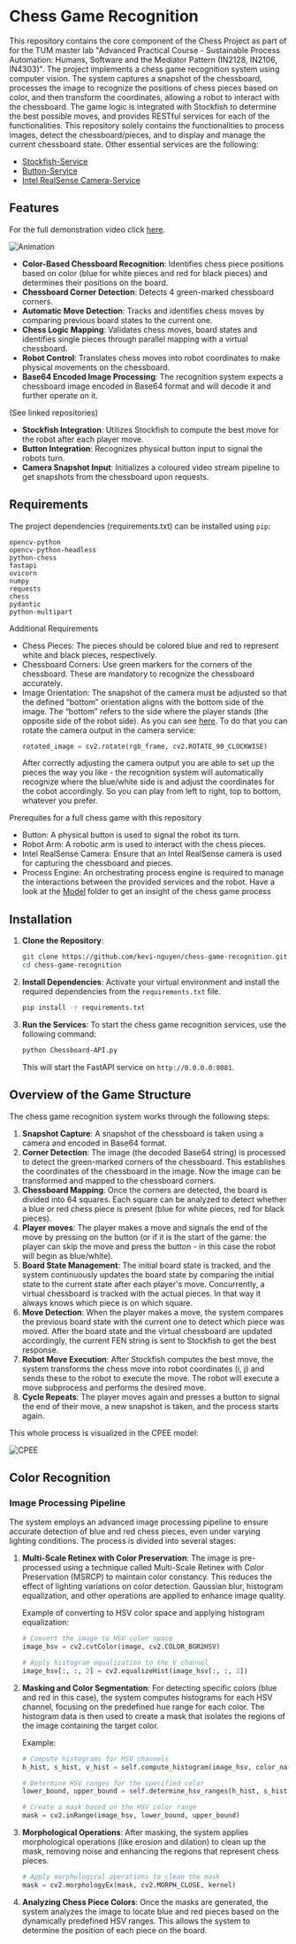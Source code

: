 # Chess Game Recognition

This repository contains the core component of the Chess Project as part of for the TUM master lab "Advanced Practical Course - Sustainable Process Automation: Humans, Software and the Mediator Pattern (IN2128, IN2106, IN4303)".
The project implements a chess game recognition system using computer vision. The system captures a snapshot of the chessboard, processes the image to recognize the positions of chess pieces based on color, and then transform the coordinates, allowing a robot to interact with the chessboard. The game logic is integrated with Stockfish to determine the best possible moves, and provides RESTful services for each of the functionalities.
This repository solely contains the functionalities to process images, detect the chessboard/pieces, and to display and manage the current chessboard state. Other essential services are the following:
- [Stockfish-Service](https://github.com/kevi-nguyen/stockfish-service)
- [Button-Service](https://github.com/kevi-nguyen/button-service)
- [Intel RealSense Camera-Service](https://github.com/kevi-nguyen/intel-realsense-camera)


## Features
For the full demonstration video click [here](./demo/demo.mp4).

![Animation](./demo/demo.gif)
- **Color-Based Chessboard Recognition**: Identifies chess piece positions based on color (blue for white pieces and red for black pieces) and determines their positions on the board.
- **Chessboard Corner Detection**: Detects 4 green-marked chessboard corners.
- **Automatic Move Detection**: Tracks and identifies chess moves by comparing previous board states to the current one.
- **Chess Logic Mapping**: Validates chess moves, board states and identifies single pieces through parallel mapping with a virtual chessboard.
- **Robot Control**: Translates chess moves into robot coordinates to make physical movements on the chessboard.
- **Base64 Encoded Image Processing**: The recognition system expects a chessboard image encoded in Base64 format and will decode it and further operate on it.

(See linked repositories)
- **Stockfish Integration**: Utilizes Stockfish to compute the best move for the robot after each player move.
- **Button Integration**: Recognizes physical button input to signal the robots turn.
- **Camera Snapshot Input**: Initializes a coloured video stream pipeline to get snapshots from the chessboard upon requests.

## Requirements

The project dependencies (requirements.txt) can be installed using `pip`:

```
opencv-python
opencv-python-headless
python-chess
fastapi
uvicorn
numpy
requests
chess
pydantic
python-multipart
```
Additional Requirements
- Chess Pieces: The pieces should be colored blue and red to represent white and black pieces, respectively.
- Chessboard Corners: Use green markers for the corners of the chessboard. These are mandatory to recognize the chessboard accurately.
- Image Orientation: The snapshot of the camera must be adjusted so that the defined “bottom” orientation aligns with the bottom side of the image. The “bottom” refers to the side where the player stands (the opposite side of the robot side). As you can see [here](./demo/demo_orientation.gif).
  To do that you can rotate the camera output in the camera service:
   ```python
   rotated_image = cv2.rotate(rgb_frame, cv2.ROTATE_90_CLOCKWISE)
   ```
   After correctly adjusting the camera output you are able to set up the pieces the way you like - the recognition system will automatically recognize where the blue/white side is and adjust the coordinates for the cobot accordingly. So you can play from left to right, top to bottom, whatever you prefer.

Prerequites for a full chess game with this repository
- Button: A physical button is used to signal the robot its turn.
- Robot Arm: A robotic arm is used to interact with the chess pieces.
- Intel RealSense Camera: Ensure that an Intel RealSense camera is used for capturing the chessboard and pieces.
- Process Engine: An orchestrating process engine is required to manage the interactions between the provided services and the robot. Have a look at the [Model](./CPEE_model) folder to get an insight of the chess game process

## Installation

1. **Clone the Repository**:
   ```bash
   git clone https://github.com/kevi-nguyen/chess-game-recognition.git
   cd chess-game-recognition
   ```

2. **Install Dependencies**:
   Activate your virtual environment and install the required dependencies from the `requirements.txt` file.
   ```bash
   pip install -r requirements.txt
   ```

4. **Run the Services**:
   To start the chess game recognition services, use the following command:
   ```bash
   python Chessboard-API.py
   ```
   This will start the FastAPI service on `http://0.0.0.0:8081`.

## Overview of the Game Structure

The chess game recognition system works through the following steps:

1. **Snapshot Capture**: A snapshot of the chessboard is taken using a camera and encoded in Base64 format.
2. **Corner Detection**: The image (the decoded Base64 string) is processed to detect the green-marked corners of the chessboard. This establishes the coordinates of the chessboard in the image. Now the image can be transformed and mapped to the chessboard corners.
3. **Chessboard Mapping**: Once the corners are detected, the board is divided into 64 squares. Each square can be analyzed to detect whether a blue or red chess piece is present (blue for white pieces, red for black pieces).
4. **Player moves**: The player makes a move and signals the end of the move by pressing on the button (or if it is the start of the game: the player can skip the move and press the button - in this case the robot will begin as blue/white).  
5. **Board State Management**: The initial board state is tracked, and the system continuously updates the board state by comparing the initial state to the current state after each player's move. Concurrently, a virtual chessboard is tracked with the actual pieces. In that way it always knows which piece is on which square.
6. **Move Detection**: When the player makes a move, the system compares the previous board state with the current one to detect which piece was moved. After the board state and the virtual chessboard are updated accordingly, the current FEN string is sent to Stockfish to get the best response.
7. **Robot Move Execution**: After Stockfish computes the best move, the system transforms the chess move into robot coordinates (i, j) and sends these to the robot to execute the move. The robot will execute a move subprocess and performs the desired move.
8. **Cycle Repeats**: The player moves again and presses a button to signal the end of their move, a new snapshot is taken, and the process starts again.

This whole process is visualized in the CPEE model:

![CPEE](./CPEE_model/CPEE_demo.png)

## Color Recognition

### Image Processing Pipeline

The system employs an advanced image processing pipeline to ensure accurate detection of blue and red chess pieces, even under varying lighting conditions. The process is divided into several stages:

1. **Multi-Scale Retinex with Color Preservation**:
   The image is pre-processed using a technique called Multi-Scale Retinex with Color Preservation (MSRCP) to maintain color constancy. This reduces the effect of lighting variations on color detection. Gaussian blur, histogram equalization, and other operations are applied to enhance image quality.
   
   Example of converting to HSV color space and applying histogram equalization:
   ```python
   # Convert the image to HSV color space
   image_hsv = cv2.cvtColor(image, cv2.COLOR_BGR2HSV)

   # Apply histogram equalization to the V channel
   image_hsv[:, :, 2] = cv2.equalizeHist(image_hsv[:, :, 2])
   ```

2. **Masking and Color Segmentation**:
   For detecting specific colors (blue and red in this case), the system computes histograms for each HSV channel, focusing on the predefined hue range for each color. The histogram data is then used to create a mask that isolates the regions of the image containing the target color.

   Example:
   ```python
   # Compute histograms for HSV channels
   h_hist, s_hist, v_hist = self.compute_histogram(image_hsv, color_name)

   # Determine HSV ranges for the specified color
   lower_bound, upper_bound = self.determine_hsv_ranges(h_hist, s_hist, v_hist, color_name)

   # Create a mask based on the HSV color range
   mask = cv2.inRange(image_hsv, lower_bound, upper_bound)
   ```

3. **Morphological Operations**:
   After masking, the system applies morphological operations (like erosion and dilation) to clean up the mask, removing noise and enhancing the regions that represent chess pieces.
   
   ```python
   # Apply morphological operations to clean the mask
   mask = cv2.morphologyEx(mask, cv2.MORPH_CLOSE, kernel)
   ```

4. **Analyzing Chess Piece Colors**:
   Once the masks are generated, the system analyzes the image to locate blue and red pieces based on the dynamically predefined HSV ranges. This allows the system to determine the position of each piece on the board.
